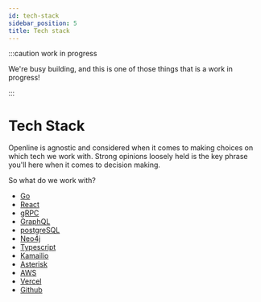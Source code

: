 ```yaml
---
id: tech-stack
sidebar_position: 5
title: Tech stack
---
```


:::caution work in progress

We're busy building, and this is one of those things that is a work in progress!

:::

# Tech Stack

Openline is agnostic and considered when it comes to making choices on which tech we work with. Strong opinions loosely held is the key phrase you'll here when it comes to decision making.

So what do we work with?

- [Go][go]
- [React][react]
- [gRPC][grpc]
- [GraphQL][graphql]
- [postgreSQL][postgres]
- [Neo4j][neo4j]
- [Typescript][typescript]
- [Kamailio][kamailio]
- [Asterisk][asterisk]
- [AWS][aws]
- [Vercel][vercel]
- [Github][github]


<!--References-->

[go]: https://go.dev/
[react]: https://reactjs.org/
[typescript]: https://www.typescriptlang.org/
[grpc]: https://grpc.io/
[graphql]: https://graphql.org/
[postgres]: https://www.postgresql.org/
[neo4j]: https://neo4j.com/
[kamailio]: https://www.kamailio.org/
[asterisk]: https://www.asterisk.org/
[aws]: https://aws.amazon.com/
[vercel]: https://vercel.com/
[github]: https://github.com
